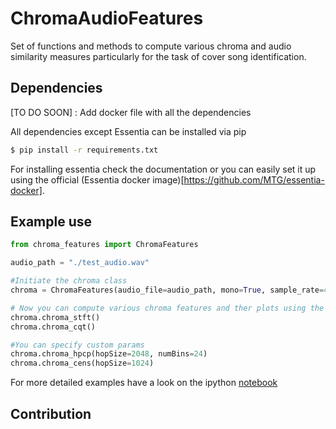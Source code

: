 # ChromaAudioFeatures

Set of functions and methods to compute various chroma and audio similarity measures particularly for the task of cover song identification.


## Dependencies

[TO DO SOON] : Add docker file with all the dependencies

All dependencies except Essentia can be installed via pip

```bash
$ pip install -r requirements.txt
```

For installing essentia check the documentation or you can easily set it up using the official 
(Essentia docker image)[https://github.com/MTG/essentia-docker].



## Example use


```python
from chroma_features import ChromaFeatures

audio_path = "./test_audio.wav"

#Initiate the chroma class
chroma = ChromaFeatures(audio_file=audio_path, mono=True, sample_rate=44100)

# Now you can compute various chroma features and ther plots using the various methods of object chroma
chroma.chroma_stft()
chroma.chroma_cqt()

#You can specify custom params
chroma.chroma_hpcp(hopSize=2048, numBins=24)
chroma.chroma_cens(hopSize=1024)

```

For more detailed examples have a look on the ipython [notebook](examples.ipynb)



## Contribution






